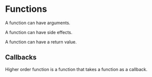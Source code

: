 # Functions

A function can have arguments.

A function can have side effects.

A function can have a return value.

## Callbacks

Higher order function is a function that takes a function as a callback.

